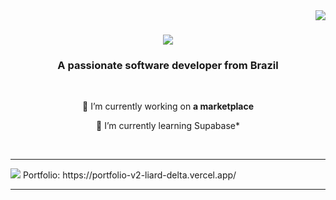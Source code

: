 <img align="right" src="https://visitor-badge.laobi.icu/badge?page_id=87tawanzinho.87tawanzinho" />

<h1 align="center">
    <img src="https://readme-typing-svg.herokuapp.com/?font=Righteous&size=35&center=true&vCenter=true&width=500&height=70&duration=4000&lines=Hi+There!+👋;+I'm+Thiago+Tawan!;" />
</h1>

<h3 align="center">A passionate software developer from Brazil</h3>

<br/>

<div align="center">
 
 🔭 I’m currently working on **a marketplace**
 
 🌱 I’m currently learning  Supabase*


 </div>
 


<br/>
<hr/>

<img src="https://github-readme-stats.vercel.app/api?username=87tawanzinho&hide=contribs,prs&show=prs_merged">
 Portfolio: https://portfolio-v2-liard-delta.vercel.app/

<hr/>

